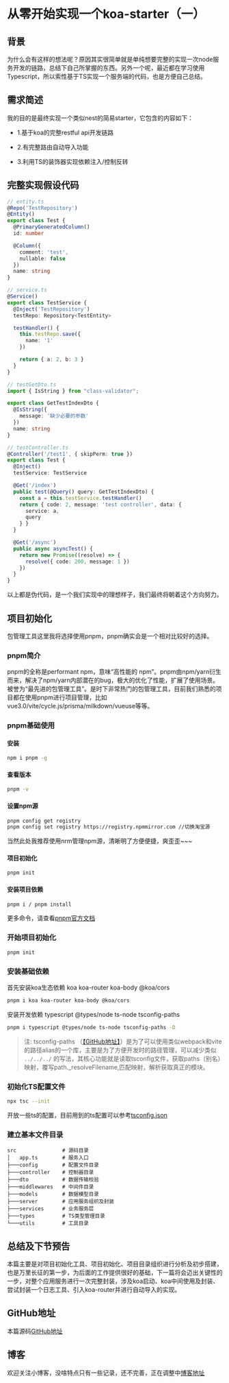 # 从零开始实现一个koa-starter（一）

## 背景

为什么会有这样的想法呢？原因其实很简单就是单纯想要完整的实现一次node服务开发的链路，总结下自己所掌握的东西。另外一个呢，最近都在学习使用Typescript，所以索性基于TS实现一个服务端的代码，也是方便自己总结。

## 需求简述

我的目的是最终实现一个类似nest的简易starter，它包含的内容如下：

- 1.基于koa的完整restful api开发链路

- 2.有完整路由自动导入功能

- 3.利用TS的装饰器实现依赖注入/控制反转

## 完整实现假设代码

```typescript
// entity.ts
@Repo('TestRepository')
@Entity()
export class Test {
  @PrimaryGeneratedColumn()
  id: number

  @Column({
    comment: 'test',
    nullable: false
  })
  name: string
}

// service.ts
@Service()
export class TestService {
  @Inject('TestRepository')
  testRepo: Repository<TestEntity>

  testHandler() {
    this.testRepo.save({
      name: '1'
    })

    return { a: 2, b: 3 }
  }
}

// testGetDto.ts
import { IsString } from "class-validator";

export class GetTestIndexDto {
  @IsString({
    message: '缺少必要的参数'
  })
  name: string
}

// testController.ts
@Controller('/test1', { skipPerm: true })
export class Test {
  @Inject()
  testService: TestService

  @Get('/index')
  public test(@Query() query: GetTestIndexDto) {
    const a = this.testService.testHandler()
    return { code: 2, message: 'test controller', data: {
      service: a,
      query
    } }
  }

  @Get('/async')
  public async asyncTest() {
    return new Promise((resolve) => {
      resolve({ code: 200, message: 1 })
    })
  }
}

```

以上都是伪代码，是一个我们实现中的理想样子，我们最终将朝着这个方向努力。

## 项目初始化

包管理工具这里我将选择使用pnpm，pnpm确实会是一个相对比较好的选择。

### pnpm简介

pnpm的全称是performant npm，意味“高性能的 npm”。pnpm由npm/yarn衍生而来，解决了npm/yarn内部潜在的bug，极大的优化了性能，扩展了使用场景。被誉为“最先进的包管理工具”。是时下非常热门的包管理工具，目前我们熟悉的项目都在使用pnpm进行项目管理，比如vue3.0/vite/cycle.js/prisma/milkdown/vueuse等等。

### pnpm基础使用

#### 安装

```bash
npm i pnpm -g
```

#### 查看版本

```bash
pnpm -v
```

#### 设置npm源

```bash
pnpm config get registry
pnpm config set registry https://registry.npmmirror.com //切换淘宝源 
```

当然此处我推荐使用nrm管理npm源，清晰明了方便便捷，爽歪歪~~~

#### 项目初始化

```bash
pnpm init
```

#### 安装项目依赖

```bash
pnpm i / pnpm install
```

更多命令，请查看[pnpm官方文档](https://pnpm.io/zh/cli/install)

### 开始项目初始化

```bash
pnpm init
```

### 安装基础依赖

首先安装koa生态依赖 koa koa-router koa-body @koa/cors

```bash
pnpm i koa koa-router koa-body @koa/cors
```

安装开发依赖 typescript @types/node ts-node tsconfig-paths

```bash
pnpm i typescript @types/node ts-node tsconfig-paths -D
```

> 注: tsconfig-paths （[【GitHub地址】](https://github.com/dividab/tsconfig-paths)）是为了可以使用类似webpack和vite的路径alias的一个库，主要是为了方便开发时的路径管理，可以减少类似 `../../../` 的写法，其核心功能就是读取tsconfig文件，获取paths（别名）映射，覆写path._resolveFilename,匹配映射，解析获取真正的模块。

### 初始化TS配置文件

```bash
npx tsc --init
```

开放一些ts的配置，目前用到的ts配置可以参考[tsconfig.json](https://github.com/CavinHuang/koa-starter/blob/main/tsconfig.json)

### 建立基本文件目录

```text
src               # 源码目录
│   app.ts        # 服务入口
├───config        # 配置文件目录
├───controller    # 控制器目录
├───dto           # 数据传输校验
├───middlewares   # 中间件目录
├───models        # 数据模型目录
├───server        # 应用服务组织及封装
├───services      # 业务服务层
├───types         # TS类型管理目录
└───utils         # 工具目录
```

## 总结及下节预告

本篇主要是对项目初始化工具、项目初始化、项目目录组织进行分析及初步搭建，也是万里长征的第一步，为后面的工作提供很好的基础，下一篇将会迈出关键性的一步，对整个应用服务进行一次完整封装，涉及koa启动、koa中间使用及封装、尝试封装一个日志工具、引入koa-router并进行自动导入的实现。

## GitHub地址

本篇源码[GitHub地址](https://github.com/CavinHuang/koa-starter/blob/start-1)

## 博客

欢迎关注小博客，没啥特点只有一些记录，还不完善，正在调整中[博客地址](https://mrhuang.site)
